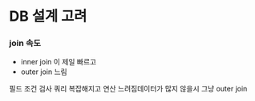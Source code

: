 # DB 설계 고려

### join 속도

* inner join 이 제일 빠르고
* outer join 느림

필드 조건 검사 쿼리 복잡해지고 연산 느려짐데이터가 많지 않을시 그냥 outer join
